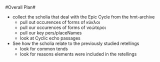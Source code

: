 #Overall Plan#

- collect the scholia that deal with the Epic Cycle from the hmt-archive
     - pull out occurences of forms of κύκλοι
     - pull our occurences of forms of νεώτεροι 
     - pull our key pers/placeNames
     - look at Cyclic echo passages
- See how the scholia relate to the previously studied retellings
     - look for common tends
     - look for reasons elements were included in the retellings
